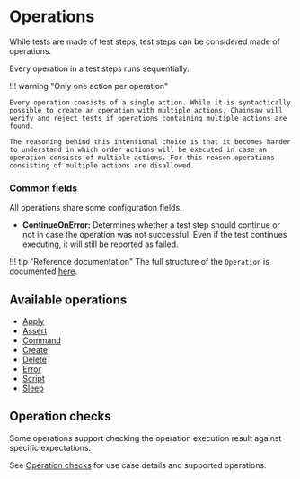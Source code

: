 # Operations

While tests are made of test steps, test steps can be considered made of operations.

Every operation in a test steps runs sequentially.

!!! warning "Only one action per operation"

    Every operation consists of a single action. While it is syntactically possible to create an operation with multiple actions, Chainsaw will verify and reject tests if operations containing multiple actions are found.

    The reasoning behind this intentional choice is that it becomes harder to understand in which order actions will be executed in case an operation consists of multiple actions. For this reason operations consisting of multiple actions are disallowed.

### Common fields

All operations share some configuration fields.

- **ContinueOnError:** Determines whether a test step should continue or not in case the operation was not successful.
  Even if the test continues executing, it will still be reported as failed.

!!! tip "Reference documentation"
    The full structure of the `Operation` is documented [here](../apis/chainsaw.v1alpha1.md#chainsaw-kyverno-io-v1alpha1-Operation).

## Available operations

- [Apply](./apply.md)
- [Assert](./assert.md)
- [Command](./command.md)
- [Create](./create.md)
- [Delete](./delete.md)
- [Error](./error.md)
- [Script](./script.md)
- [Sleep](./sleep.md)

## Operation checks

Some operations support checking the operation execution result against specific expectations.

See [Operation checks](./check.md) for use case details and supported operations.
